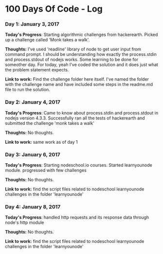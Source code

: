 # 100 Days Of Code - Log

### Day 1: January 3, 2017

**Today's Progress**: 
Starting algorithmic challenges from hackerearth. Picked up a challenge called 'Monk takes a walk'.

**Thoughts:** 
I've used 'readline' library of node to get user input from command prompt. I should be understanding how exactly the process.stdin and process.stdout of nodejs works. Some learning to be done for someother day. For today, yeah I've coded the solution and it does just what the problem statement expects. 

**Link to work:** 
Find the challenge folder here itself. I've named the folder with the challenge name and have included some steps in the readme.md file to run the solution.

### Day 2: January 4, 2017

**Today's Progress**: 
Came to know about process.stdin and process.stdout in nodejs version 4.3.3. Successfully ran all the tests of hackerearth and submitted the challenge 'monk takes a walk'

**Thoughts:** 
 No thoughts.

**Link to work:** 
same work as of day 1

### Day 3: January 6, 2017

**Today's Progress**: 
Starting nodeschool.io courses. Started learnyounode module. progressed with few challenges 

**Thoughts:** 
 No thoughts.

**Link to work:** 
find the script files related to nodeschool learnyounode challenges in the folder 'learnyounode'

### Day 4: January 8, 2017

**Today's Progress**: 
handled http requests and its response data through node's http module

**Thoughts:** 
 No thoughts.

**Link to work:** 
find the script files related to nodeschool learnyounode challenges in the folder 'learnyounode'
